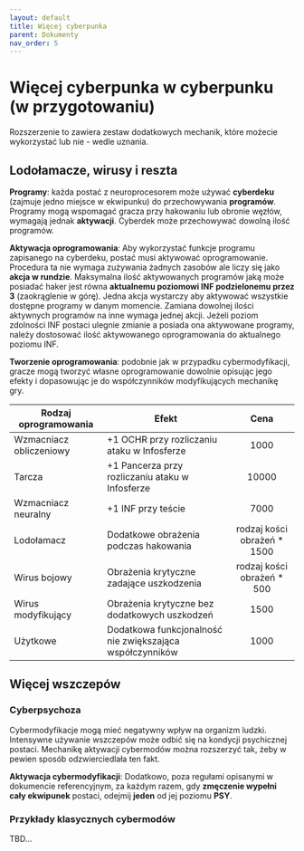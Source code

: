 ```yaml
---
layout: default
title: Więcej cyberpunka
parent: Dokumenty
nav_order: 5
---
```


# Więcej cyberpunka w cyberpunku (w przygotowaniu)

Rozszerzenie to zawiera zestaw dodatkowych mechanik, które możecie wykorzystać lub nie - wedle uznania.

## Lodołamacze, wirusy i reszta

**Programy**: każda postać z neuroprocesorem może używać **cyberdeku** (zajmuje jedno miejsce w ekwipunku) do przechowywania **programów**. Programy mogą wspomagać gracza przy hakowaniu lub obronie węzłów, wymagają jednak **aktywacji**.  Cyberdek może przechowywać dowolną ilość programów.

**Aktywacja oprogramowania**: Aby wykorzystać funkcje programu zapisanego na cyberdeku, postać musi aktywować oprogramowanie. Procedura ta nie wymaga zużywania żadnych zasobów ale liczy się jako **akcja w rundzie**. Maksymalna ilość aktywowanych programów jaką może posiadać haker jest równa **aktualnemu poziomowi INF podzielonemu przez 3** (zaokrąglenie w górę). Jedna akcja wystarczy aby aktywować wszystkie dostępne programy w danym momencie. Zamiana dowolnej ilości aktywnych programów na inne wymaga jednej akcji.
Jeżeli poziom zdolności INF postaci ulegnie zmianie a posiada ona aktywowane programy, należy dostosować ilość aktywowanego oprogramowania do aktualnego poziomu INF.

**Tworzenie oprogramowania**: podobnie jak w przypadku cybermodyfikacji, gracze mogą tworzyć własne oprogramowanie dowolnie opisując jego efekty i dopasowując je do współczynników modyfikujących mechanikę gry.

| Rodzaj oprogramowania   | Efekt                                                    |            Cena             |
| ----------------------- | -------------------------------------------------------- | :-------------------------: |
| Wzmacniacz obliczeniowy | +1 OCHR przy rozliczaniu ataku w Infosferze              |            1000             |
| Tarcza                  | +1 Pancerza przy rozliczaniu ataku w Infosferze          |            10000            |
| Wzmacniacz neuralny     | +1 INF przy teście                                       |            7000             |
| Lodołamacz              | Dodatkowe obrażenia podczas hakowania                    | rodzaj kości obrażeń * 1500 |
| Wirus bojowy            | Obrażenia krytyczne zadające uszkodzenia                 | rodzaj kości obrażeń * 500  |
| Wirus modyfikujący      | Obrażenia krytyczne bez dodatkowych uszkodzeń            |            1500             |
| Użytkowe                | Dodatkowa funkcjonalność nie zwiększająca współczynników |            1000             |

## Więcej wszczepów

### Cyberpsychoza

Cybermodyfikacje mogą mieć negatywny wpływ na organizm ludzki. Intensywne używanie wszczepów może odbić się na kondycji psychicznej postaci. Mechanikę aktywacji cybermodów można rozszerzyć tak, żeby w pewien sposób odzwierciedlała ten fakt.

**Aktywacja cybermodyfikacji**: Dodatkowo, poza regułami opisanymi w dokumencie referencyjnym, za każdym razem, gdy **zmęczenie wypełni cały ekwipunek** postaci, odejmij **jeden** od jej poziomu **PSY**.

### Przykłady klasycznych cybermodów

TBD...